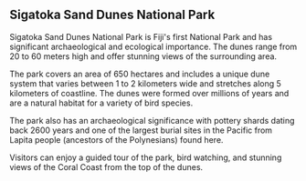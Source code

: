 
## Sigatoka Sand Dunes National Park

Sigatoka Sand Dunes National Park is Fiji's first National Park and has significant archaeological and ecological importance. The dunes range from 20 to 60 meters high and offer stunning views of the surrounding area.

The park covers an area of 650 hectares and includes a unique dune system that varies between 1 to 2 kilometers wide and stretches along 5 kilometers of coastline. The dunes were formed over millions of years and are a natural habitat for a variety of bird species.

The park also has an archaeological significance with pottery shards dating back 2600 years and one of the largest burial sites in the Pacific from Lapita people (ancestors of the Polynesians) found here.

Visitors can enjoy a guided tour of the park, bird watching, and stunning views of the Coral Coast from the top of the dunes.
